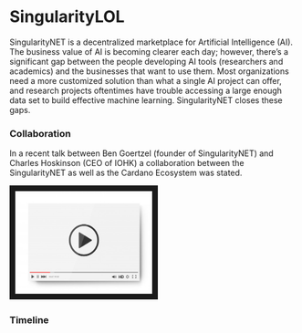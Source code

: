 # SingularityLOL

SingularityNET is a decentralized marketplace for Artificial Intelligence (AI). The business value of AI is becoming clearer each day; however, there’s a significant gap between the people developing AI tools (researchers and academics) and the businesses that want to use them. Most organizations need a more customized solution than what a single AI project can offer, and research projects oftentimes have trouble accessing a large enough data set to build effective machine learning. SingularityNET closes these gaps.

### Collaboration
In a recent talk between Ben Goertzel (founder of SingularityNET) and Charles Hoskinson (CEO of IOHK) a collaboration between the SingularityNET as well as the Cardano Ecosystem was stated.

<a href="http://www.youtube.com/watch?feature=player_embedded&v=-vwhgtyZwz0
" target="_blank"><img src="/assets/images/video-player-bar-template.jpg" 
alt="Interview" width="240" height="180" border="10" /></a>


### Timeline


